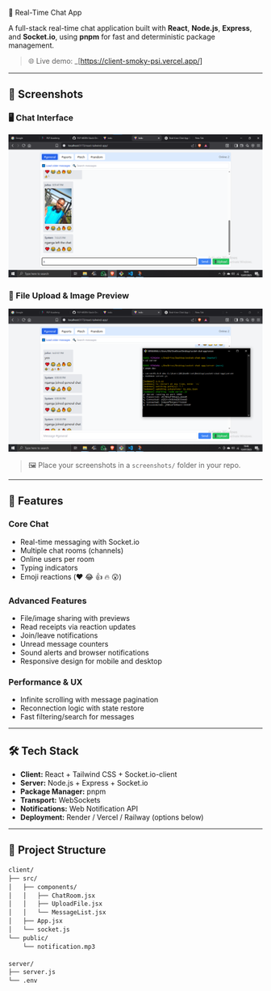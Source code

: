 💬 Real-Time Chat App

A full-stack real-time chat application built with **React**, **Node.js**, **Express**, and **Socket.io**, using **pnpm** for fast and deterministic package management.

> 🌐 Live demo: _[https://client-smoky-psi.vercel.app/]

---

## 📸 Screenshots

### 🖥️ Chat Interface
![Chat UI](screenshots\screenshot3.png)

### 📁 File Upload & Image Preview
![Upload](screenshots/screenshot2.png)



> 🖼 Place your screenshots in a `screenshots/` folder in your repo.

---

## 🚀 Features

### Core Chat
- Real-time messaging with Socket.io
- Multiple chat rooms (channels)
- Online users per room
- Typing indicators
- Emoji reactions (❤️ 😂 👍 🔥 😮)

### Advanced Features
- File/image sharing with previews
- Read receipts via reaction updates
- Join/leave notifications
- Unread message counters
- Sound alerts and browser notifications
- Responsive design for mobile and desktop

### Performance & UX
- Infinite scrolling with message pagination
- Reconnection logic with state restore
- Fast filtering/search for messages

---

## 🛠️ Tech Stack

- **Client:** React + Tailwind CSS + Socket.io-client
- **Server:** Node.js + Express + Socket.io
- **Package Manager:** pnpm
- **Transport:** WebSockets
- **Notifications:** Web Notification API
- **Deployment:** Render / Vercel / Railway (options below)

---

## 📁 Project Structure

```bash
client/
├── src/
│   ├── components/
│   │   ├── ChatRoom.jsx
│   │   ├── UploadFile.jsx
│   │   └── MessageList.jsx
│   ├── App.jsx
│   └── socket.js
└── public/
    └── notification.mp3

server/
├── server.js
└── .env
